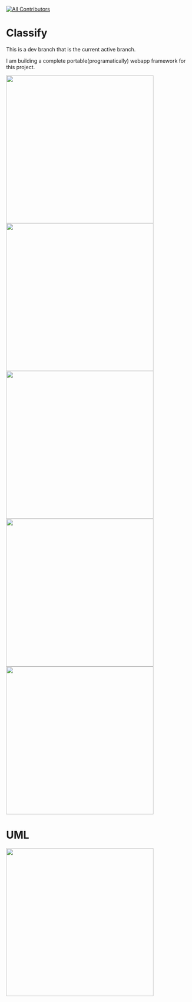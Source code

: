 [![All Contributors](https://img.shields.io/badge/all_contributors-1-orange.svg?style=flat-square)](#contributors) 
# Classify
This is a dev branch that is the current active branch.

I am building a complete portable(programatically) webapp framework for this project.

<img src="https://github.com/jacobsen9026/School-Accounts-Manager/blob/classify/.github/images/1.png?raw=true" width=400/>
<img src="https://github.com/jacobsen9026/School-Accounts-Manager/blob/classify/.github/images/2.png?raw=true" width=400/>
<img src="https://github.com/jacobsen9026/School-Accounts-Manager/blob/classify/.github/images/3.png?raw=true" width=400/>
<img src="https://github.com/jacobsen9026/School-Accounts-Manager/blob/classify/.github/images/4.png?raw=true" width=400/>
<img src="https://github.com/jacobsen9026/School-Accounts-Manager/blob/classify/.github/images/5.png?raw=true" width=400/>

# UML

<img src="https://github.com/jacobsen9026/School-Accounts-Manager/blob/classify/.github/images/uml.png?raw=true" width=400/>



